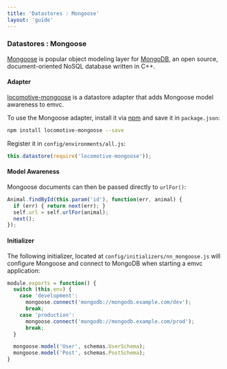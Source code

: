 ```yaml
---
title: 'Datastores : Mongoose'
layout: 'guide'
---
```


### Datastores : Mongoose

[Mongoose](http://mongoosejs.com/) is popular object modeling layer for
[MongoDB](http://www.mongodb.org/), an open source, document-oriented NoSQL
database written in C++.

#### Adapter

[locomotive-mongoose](https://github.com/jaredhanson/locomotive-mongoose) is a datastore
adapter that adds Mongoose model awareness to emvc.

To use the Mongoose adapter, install it via [npm](https://npmjs.org/) and save it in `package.json`:

```bash
npm install locomotive-mongoose --save
```

Register it in `config/environments/all.js`:

```javascript
this.datastore(require('locomotive-mongoose'));
```

#### Model Awareness

Mongoose documents can then be passed directly to `urlFor()`:

```javascript
Animal.findById(this.param('id'), function(err, animal) {
  if (err) { return next(err); }
  self.url = self.urlFor(animal);
  next();
});
```

#### Initializer

The following initializer, located at `config/initializers/nn_mongoose.js` will
configure Mongoose and connect to MongoDB when starting a emvc application:

```javascript
module.exports = function() {
  switch (this.env) {
    case 'development':
      mongoose.connect('mongodb://mongodb.example.com/dev');
      break;
    case 'production':
      mongoose.connect('mongodb://mongodb.example.com/prod');
      break;
  }

  mongoose.model('User', schemas.UserSchema);
  mongoose.model('Post', schemas.PostSchema);
}
```
